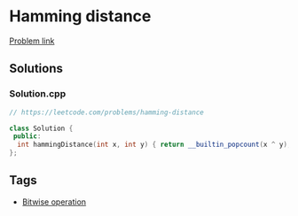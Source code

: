 # Hamming distance

[Problem link](https://leetcode.com/problems/hamming-distance)

## Solutions


### Solution.cpp
```cpp
// https://leetcode.com/problems/hamming-distance

class Solution {
 public:
  int hammingDistance(int x, int y) { return __builtin_popcount(x ^ y); }
};
```
## Tags

* [Bitwise operation](/Collections/bitwise-operation.md#bitwise-operation)
